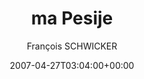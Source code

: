 ---
title: 'ma Pesije'
posts: 2
hash: 't726'
author: 'François SCHWICKER'
date: 2007-04-27T03:04:00+00:00
sources:
  - http://forums.tokipona.org/viewtopic.php%3Ft=726.html
---